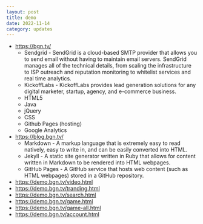 ```yaml
---
layout: post
title: demo
date: 2022-11-14
category: updates
---
```



* https://bgn.tv/
  * Sendgrid - SendGrid is a cloud-based SMTP provider that allows you to send email without having to maintain email servers. SendGrid manages all of the technical details, from scaling the infrastructure to ISP outreach and reputation monitoring to whitelist services and real time analytics.
  * KickoffLabs - KickoffLabs provides lead generation solutions for any digital marketer, startup, agency, and e-commerce business.
  * HTML5
  * Java
  * jQuery
  * CSS
  * Github Pages (hosting)
  * Google Analytics
* https://blog.bgn.tv/
  * Markdown - A markup language that is extremely easy to read natively, easy to write in, and can be easily converted into HTML.
  * Jekyll - A static site generator written in Ruby that allows for content written in Markdown to be rendered into HTML webpages.
  * GitHub Pages - A GitHub service that hosts web content (such as HTML webpages) stored in a GitHub repository.
* https://demo.bgn.tv/video.html
* https://demo.bgn.tv/tranding.html
* https://demo.bgn.tv/search.html
* https://demo.bgn.tv/game.html
* https://demo.bgn.tv/game-all.html
* https://demo.bgn.tv/account.html
